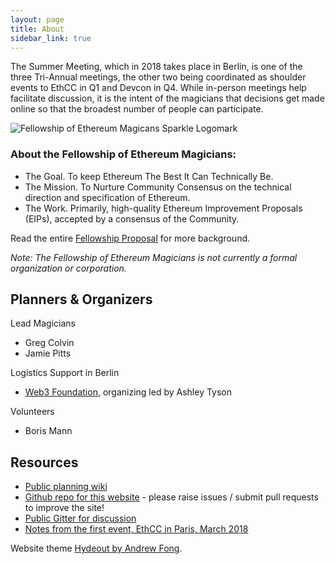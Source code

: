 ```yaml
---
layout: page
title: About
sidebar_link: true
---
```


The Summer Meeting, which in 2018 takes place in Berlin, is one of the three Tri-Annual meetings, the other two being coordinated as shoulder events to EthCC in Q1 and Devcon in Q4. While in-person meetings help facilitate discussion, it is the intent of the magicians that decisions get made online so that the broadest number of people can participate.

![Fellowship of Ethereum Magicans Sparkle Logomark](../assets/fellowship-logomark.png)

### About the Fellowship of Ethereum Magicians:

* The Goal. To keep Ethereum The Best It Can Technically Be.
* The Mission. To Nurture Community Consensus on the technical direction and specification of Ethereum.
* The Work. Primarily, high-quality Ethereum Improvement Proposals (EIPs), accepted by a consensus of the Community.

Read the entire [Fellowship Proposal](https://goo.gl/DrJRJV) for more background.

_Note: The Fellowship of Ethereum Magicians is not currently a formal organization or corporation._

## Planners & Organizers

Lead Magicians
* Greg Colvin
* Jamie Pitts

Logistics Support in Berlin
* [Web3 Foundation](http://web3.foundation), organizing led by Ashley Tyson

Volunteers
* Boris Mann


## Resources

* [Public planning wiki](https://ethereum-magicians.org/t/berlin-council-planning-wiki-feedback/325)
* [Github repo for this website](https://github.com/ethereum-magicians/berlin-council) - please raise issues / submit pull requests to improve the site!
* [Public Gitter for discussion](https://gitter.im/ethereum-magicians/berlin-council)
* [Notes from the first event, EthCC in Paris, March 2018](https://docs.google.com/document/d/1rgQnZKpNc71XUotSTVmHt9La8y3_yKi8te1bH396AWA/edit)

Website theme [Hydeout by Andrew Fong](https://github.com/fongandrew/hydeout/).